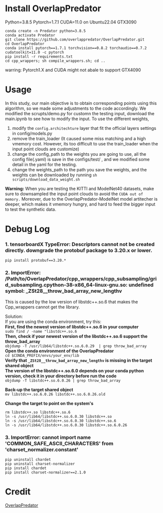 # Install OverlapPredator
Python=3.8.5 Pytorch=1.7.1 CUDA=11.0 on Ubuntu22.04 GTX3090
```
conda create -n Predator python=3.8.5
conda activate Predator
git clone https://github.com/overlappredator/OverlapPredator.git
cd OverlapPredator
conda install pytorch==1.7.1 torchvision==0.8.2 torchaudio==0.7.2 cudatoolkit=11.0 -c pytorch 
pip install -r requirements.txt 
cd cpp_wrappers; sh compile_wrappers.sh; cd ..
```
warring: Pytorch1.X and CUDA might not abale to support GTX4090

# Usage
In this study, our main objective is to obtain corresponding points using this algorithm, so we made some adjustments to the code accordingly.
We modified the scrupts/demo.py for customn the testing input, download the main.ipynb to see how to modify the input.
To use the different weights,
1. modify the `config.architechture` layer that fit the official layers settings in config/models.py
2. remove the train_loader (It caused some miss matching and a high vmemory cost. However, its too difficult to use the train_loader when the input point clouds are customize)
3. change the config_path to the weights you are going to use, all the config file(.yaml) is save in the configs/test/ , and we modified some detail in the yaml for the testing.
4. change the weights_path to the path you save the weights, and the weights can be downloaded by running `sh scripts/download_data_weight.sh`

**Warning:**
When you are testing the KITTI and ModelNet40 datasets, make sure to downsampled the input point clouds to avoid the `CUDA out of memory.`
Moreover, due to the OverlapPredator-ModelNet model artitecher is deeper, which makes it vmemory hungry, and hard to feed the bigger input to test the synthetic data.




# Debug Log

### 1. tensorboardX TypeError: Descriptors cannot not be created directly. downgrade the protobuf package to 3.20.x or lower.  
```pip install protobuf==3.20.*```



### 2. ImportError: /Path/to/OverlapPredator/cpp_wrappers/cpp_subsampling/grid_subsampling.cpython-38-x86_64-linux-gnu.so: undefined symbol: _ZSt28__throw_bad_array_new_lengthv  
This is caused by the low version of libstdc++.so.6 that makes the Cpp_wrappers cannot get the library.<br>

Solution:<br>
If you are using the conda environment, try this:<br>
**First, find the newest version of libstdc++.so.6 in your computer**<br>
```sudo find / -name "libstdc++.so.6```<br>
**Then, check if your newest version of the libstdc++.so.6 support the throw_bad_array**<br>
```objdump -T /usr/lib64/libstdc++.so.6.0.29  | grep throw_bad_array```<br>
**Open the conda environment of the OverlapPredator**<br>
```cd $CONDA_PREFIX/envs/your_env/lib```<br>
**Verify that `_ZSt28__throw_bad_array_new_lengthv` is missing in the target shared object**<br>
**The version of the libstdc++.so.6.0 depends on your conda python version, check it in your directory before run the code**<br>
```objdump -T libstdc++.so.6.0.26 | grep throw_bad_array```<br>

**Back-up the target shared object**<br>
```mv libstdc++.so.6.0.26 libstdc++.so.6.0.26.old```

**Change the target to point on the system's**<br>
```
rm libstdc++.so libstdc++.so.6
ln -s /usr/lib64/libstdc++.so.6.0.30 libstdc++.so
ln -s /usr/lib64/libstdc++.so.6.0.30 libstdc++.so.6
ln -s /usr/lib64/libstdc++.so.6.0.30 libstdc++.so.6.0.26
```

### 3. ImportError: cannot import name 'COMMON_SAFE_ASCII_CHARACTERS' from 'charset_normalizer.constant'<br>

```
pip uninstall chardet 
pip uninstall charset-normalizer 
pip install chardet 
pip install charset-normalizer==2.1.0
```
# Credit
[OverlapPredator](https://github.com/prs-eth/OverlapPredator)

